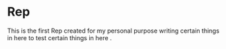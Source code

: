 # Rep
This is the first Rep created for my  personal purpose
writing certain things in here to test certain things in here .
